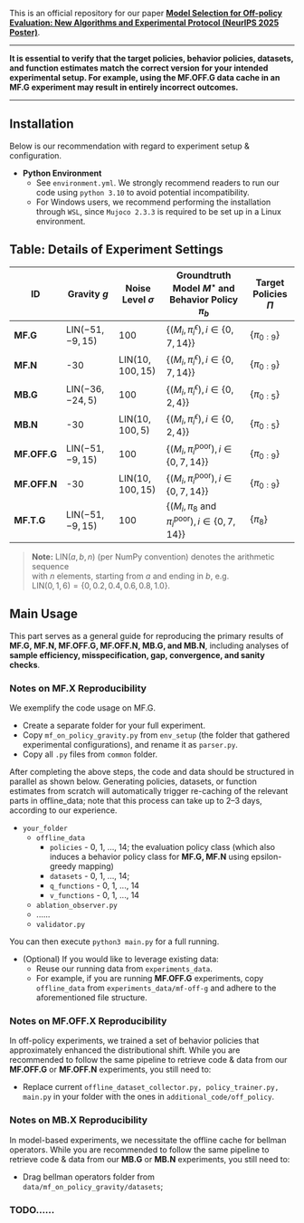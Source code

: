 This is an official repository for our paper [**Model Selection for Off-policy Evaluation: New Algorithms and Experimental Protocol (NeurIPS 2025 Poster)**](https://arxiv.org/pdf/2502.08021).
****
**It is essential to verify that the target policies, behavior policies, datasets, and function estimates match the correct version for your intended experimental setup. For example, using the MF.OFF.G data cache in an MF.G experiment may result in entirely incorrect outcomes.**
****

## Installation
Below is our recommendation with regard to experiment setup & configuration.
+ **Python Environment**
    + See `environment.yml`. We strongly recommend readers to run our code using `python 3.10` to avoid potential incompatibility.
    + For Windows users, we recommend performing the installation through `WSL`, since `Mujoco 2.3.3` is required to be set up in a Linux environment.
 
## Table: Details of Experiment Settings

| ID | Gravity $g$ | Noise Level $\sigma$ | Groundtruth Model $M^\star$ and Behavior Policy $\pi_b$ | Target Policies $\Pi$ |
|----|------------------|----------------------|------------------------------------------------------------|-----------------------|
| **MF.G** | $\text{LIN}(-51, -9, 15)$ | 100 | $\{(M_i, \pi_i^{\epsilon}), i\in \{0,7,14\}\}$ | $\{\pi_{0:9}\}$ |
| **MF.N** | -30 | $\text{LIN}(10,100,15)$ | $\{(M_i, \pi_i^{\epsilon}), i\in \{0,7,14\}\}$ | $\{\pi_{0:9}\}$ |
| **MB.G** | $\text{LIN}(-36,-24,5)$ | 100 | $\{(M_i, \pi_i^{\epsilon}), i\in \{0,2,4\}\}$ | $\{\pi_{0:5}\}$ |
| **MB.N** | -30 | $\text{LIN}(10,100,5)$ | $\{(M_i, \pi_i^{\epsilon}), i\in \{0,2,4\}\}$ | $\{\pi_{0:5}\}$ |
| **MF.OFF.G** | $\text{LIN}(-51, -9, 15)$ | 100 | $\{(M_i, \pi_i^{\textrm{poor}}), i\in \{0,7,14\}\}$ | $\{\pi_{0:9}\}$ |
| **MF.OFF.N** | -30 | $\text{LIN}(10,100,15)$ | $\{(M_i, \pi_i^{\textrm{poor}}), i\in \{0,7,14\}\}$ | $\{\pi_{0:9}\}$ |
| **MF.T.G** | $\text{LIN}(-51, -9, 15)$ | 100 | $\{(M_i, \pi_8 \text{ and } \pi_i^{\textrm{poor}}), i\in \{0,7,14\}\}$ | $\{\pi_8\}$ |

> **Note:** $\text{LIN}(a,b,n)$ (per NumPy convention) denotes the arithmetic sequence  
> with $n$ elements, starting from $a$ and ending in $b$, e.g.  
> $\text{LIN}(0,1,6)=\{0, 0.2, 0.4, 0.6, 0.8, 1.0\}$.



## Main Usage
This part serves as a general guide for reproducing the primary results of **MF.G, MF.N, MF.OFF.G, MF.OFF.N, MB.G, and MB.N**, including analyses of **sample efficiency, misspecification, gap, convergence, and sanity checks**.
### Notes on MF.X Reproducibility
We exemplify the code usage on MF.G.
+ Create a separate folder for your full experiment.
+ Copy `mf_on_policy_gravity.py` from `env_setup` (the folder that gathered experimental configurations), and rename it as `parser.py`.
+ Copy all `.py` files from `common` folder.

After completing the above steps, the code and data should be structured in parallel as shown below. Generating policies, datasets, or function estimates from scratch will automatically trigger re-caching of the relevant parts in offline_data; note that this process can take up to 2–3 days, according to our experience.
+ `your_folder`
    + `offline_data`
        + `policies` - 0, 1, ..., 14; the evaluation policy class (which also induces a behavior policy class for **MF.G, MF.N** using epsilon-greedy mapping)
        + `datasets` - 0, 1, ..., 14; 
        + `q_functions` - 0, 1, ..., 14
        + `v_functions` - 0, 1, ..., 14
    + `ablation_observer.py`
    + ......
    + `validator.py`

You can then execute `python3 main.py` for a full running.

+ (Optional) If you would like to leverage existing data:
    + Reuse our running data from `experiments_data`.
    + For example, if you are running **MF.OFF.G** experiments, copy `offline_data` from `experiments_data/mf-off-g` and adhere to the aforementioned file structure. 

### Notes on MF.OFF.X Reproducibility
In off-policy experiments, we trained a set of behavior policies that approximately enhanced the distributional shift. While you are recommended to follow the same pipeline to retrieve code & data from our **MF.OFF.G** or **MF.OFF.N** experiments, you still need to:
+ Replace current `offline_dataset_collector.py, policy_trainer.py, main.py` in your folder with the ones in `additional_code/off_policy`.

### Notes on MB.X Reproducibility
In model-based experiments, we necessitate the offline cache for bellman operators. While you are recommended to follow the same pipeline to retrieve code & data from our **MB.G** or **MB.N** experiments, you still need to:
+ Drag bellman operators folder from `data/mf_on_policy_gravity/datasets`;

### TODO......
